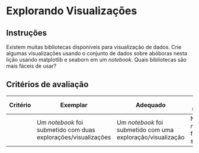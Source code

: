# Explorando Visualizações

## Instruções

Existem muitas bibliotecas disponíveis para visualização de dados. Crie algumas visualizações usando o conjunto de dados sobre abóboras nesta lição usando matplotlib e seaborn em um _notebook_. Quais bibliotecas são mais fáceis de usar?

## Critérios de avaliação

| Critério | Exemplar | Adequado | Precisa melhorar |
| -------- | --------- | -------- | ----------------- |
|          | Um _notebook_ foi submetido com duas explorações/visualizações         |   Um _notebook_ foi submetido com uma exploração/visualização     |  Nenhum _notebook_ foi submetido                 |
